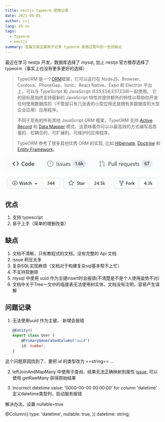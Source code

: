 ```yaml
---
title: nestjs typeorm 使用记录
date: 2021-06-05
author: czj
lang: zh-cn
tags:
  - typeorm
  - nestjs
summary: 这篇文章主要用于记录 typeorm 使用过程中的一些优缺点
---
```






最近在学习 nestjs 开发，数据库选择了 mysql, 加上 nestjs 官方推荐选择了 typeorm（事实上也没有更多更好的选择）



> TypeORM 是一个[ORM](https://en.wikipedia.org/wiki/Object-relational_mapping)框架，它可以运行在 NodeJS、Browser、Cordova、PhoneGap、Ionic、React Native、Expo 和 Electron 平台上，可以与 TypeScript 和 JavaScript (ES5,ES6,ES7,ES8)一起使用。 它的目标是始终支持最新的 JavaScript 特性并提供额外的特性以帮助你开发任何使用数据库的（不管是只有几张表的小型应用还是拥有多数据库的大型企业应用）应用程序。
>
> 不同于现有的所有其他 JavaScript ORM 框架，TypeORM 支持 [Active Record](https://github.com/typeorm/typeorm/blob/master/docs/zh_CN/active-record-data-mapper.md#what-is-the-active-record-pattern) 和 [Data Mapper](https://github.com/typeorm/typeorm/blob/master/docs/zh_CN/active-record-data-mapper.md#what-is-the-data-mapper-pattern) 模式，这意味着你可以以最高效的方式编写高质量的、松耦合的、可扩展的、可维护的应用程序。
>
> TypeORM 参考了很多其他优秀 ORM 的实现, 比如 [Hibernate](http://hibernate.org/orm/), [Doctrine](http://www.doctrine-project.org/) 和 [Entity Framework](https://www.asp.net/entity-framework)。



![](./images/nestjs-typeorm-01/20210608224942.jpg)

![](./images/nestjs-typeorm-01/20210608225007.jpg)

## 优点

1.  支持 typescript
2.  易于上手（简单的增删改查）



## 缺点

1.  文档不清晰，只有教程式的文档，没有完整的 Api 文档
2.  issue 积压太多
3. 复杂SQL实现麻烦（文档对于构建复杂sql基本帮不上忙）
4. 不支持软删除
5. mysql 中使用 uuid 作为主键insert时会报错(不清楚是不是个人使用姿势不对)
6. 文档中关于Tree一文中的临接表无法使用树实体，文档没有注明，容易产生误解



## 问题记录

1. 无法使用uuid 作为主键， 新增会报错

   ```typescript
   @Entity()
   export class User {
       @PrimaryGeneratedColumn("uuid")
       id: number;
   }
   ```

  这个问题原因找到了，要把 id 的类型改为 ==string== ...
   

2.  leftJoinAndMapMany 中使用子查询，结果无法正确映射到属性 [issue](https://github.com/typeorm/typeorm/issues/3063), 可以使用 getRawMany 获得原始结果


3.  Incorrect datetime value: '0000-00-00 00:00:00' for column 'datetime'
定义datetime类型列，启动服务报错

解决办法，设置 nullable=true

@Column({
  type: 'datetime',
  nullable: true,
})
datetime: string;

<ClientOnly>
  <Comment-index article-id="nestjs-typeorm-01" />
</ClientOnly>

